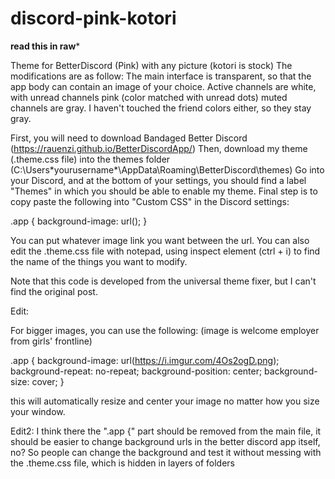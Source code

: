 # discord-pink-kotori
**read this in raw***

Theme for BetterDiscord (Pink) with any picture (kotori is stock)
The modifications are as follow: The main interface is transparent, so that the app body can contain an image of your choice. Active channels are white, with unread channels pink (color matched with unread dots) muted channels are gray. I haven't touched the friend colors either, so they stay gray.

First, you will need to download Bandaged Better Discord (https://rauenzi.github.io/BetterDiscordApp/)
Then, download my theme (.theme.css file) into the themes folder (C:\Users\*yourusername*\AppData\Roaming\BetterDiscord\themes)
Go into your Discord, and at the bottom of your settings, you should find a label "Themes" in which you should be able to enable my theme.
Final step is to copy paste the following into "Custom CSS" in the Discord settings:

.app {
background-image: url();
}

You can put whatever image link you want between the url. 
You can also edit the .theme.css file with notepad, using inspect element (ctrl + i) to find the name of the things you want to modify.

Note that this code is developed from the universal theme fixer, but I can't find the original post. 

Edit:

For bigger images, you can use the following: (image is welcome employer from girls' frontline)

.app {
background-image: url(https://i.imgur.com/4Os2ogD.png);
background-repeat: no-repeat;
background-position: center;
background-size: cover; 
}

this will automatically resize and center your image no matter how you size your window.

Edit2: I think there the ".app {" part should be removed from the main file, it should be easier to change background urls in the better discord app itself, no? So people can change the background and test it without messing with the .theme.css file, which is hidden in layers of folders
